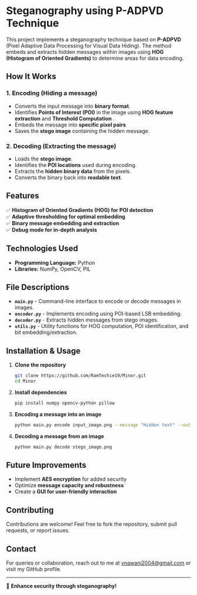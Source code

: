 # Steganography using P-ADPVD Technique

This project implements a steganography technique based on **P-ADPVD** (Pixel Adaptive Data Processing for Visual Data Hiding). The method embeds and extracts hidden messages within images using **HOG (Histogram of Oriented Gradients)** to determine areas for data encoding.

## How It Works

### 1. Encoding (Hiding a message)
- Converts the input message into **binary format**.
- Identifies **Points of Interest (POI)** in the image using **HOG feature extraction** and **Threshold Computation** .
- Embeds the message into **specific pixel pairs** 
- Saves the **stego image** containing the hidden message.

### 2. Decoding (Extracting the message)
- Loads the **stego image**.
- Identifies the **POI locations** used during encoding.
- Extracts the **hidden binary data** from the pixels.
- Converts the binary back into **readable text**.

## Features
  
✅ **Histogram of Oriented Gradients (HOG) for POI detection**  
✅ **Adaptive thresholding for optimal embedding**  
✅ **Binary message embedding and extraction**  
✅ **Debug mode for in-depth analysis**  

## Technologies Used

- **Programming Language:** Python  
- **Libraries:** NumPy, OpenCV, PIL  

## File Descriptions

- **`main.py`** - Command-line interface to encode or decode messages in images.
- **`encoder.py`** - Implements encoding using POI-based LSB embedding.
- **`decoder.py`** - Extracts hidden messages from stego images.
- **`utils.py`** - Utility functions for HOG computation, POI identification, and bit embedding/extraction.

## Installation & Usage

1. **Clone the repository**  
   ```bash
   git clone https://github.com/RamTechie19/Minor.git
   cd Minor
   ```

2. **Install dependencies**  
   ```bash
   pip install numpy opencv-python pillow
   ```

3. **Encoding a message into an image**  
   ```bash
   python main.py encode input_image.png --message "Hidden text" --output stego_image.png
   ```

4. **Decoding a message from an image**  
   ```bash
   python main.py decode stego_image.png
   ```

## Future Improvements

- Implement **AES encryption** for added security   
- Optimize **message capacity and robustness**  
- Create a **GUI for user-friendly interaction**  

## Contributing

Contributions are welcome! Feel free to fork the repository, submit pull requests, or report issues.

## Contact

For queries or collaboration, reach out to me at vnawani2004@gmail.com or visit my GitHub profile.

---

🚀 **Enhance security through steganography!**
